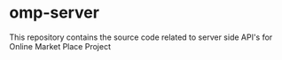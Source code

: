 # omp-server
This repository contains the source code related to server side API's for Online Market Place Project

